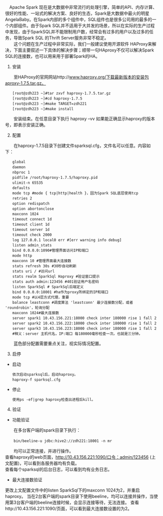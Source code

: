 　Apache Spark 现在是大数据中非常流行的处理引擎，简单的API、内存计算、很好的性能、一站式的解决方案、良好的生态，Spark是大数据中最火的明星AngelaBaby。在Spark内部的多个组件中，SQL组件也是很多公司用的最多的一个内部组件。由于Spark SQL并不适用于大并发的场景，所以在实际的生产过程中发现，由于SparkSQL并不能限制用户数，经常会有过多的用户以及过多的任务，导致Spark SQL 的Thrift Server服务非常不稳定。<br>
　　这个问题在生产过程中非常实际，我们一般建议使用开源软件 HAProxy来解决，下面主要叙述一下具体的解决步骤；顺带一句HAproxy不仅可以解决Spark SQL的连接数，也可以用来用于部署Spark的HA。

1. 安装

　　至HAProxy的官网网站http://www.haproxy.org/下载最新版本的安装包aproxy-1.7.5.tar.gz。
```
　　[root@zdh223 ~]#tar zxvf haproxy-1.7.5.tar.gz
　　[root@zdh223 ~]#cd haproxy-1.7.5
　　[root@zdh223 ~]#make TARGET=zdh221
　　[root@zdh223 ~]#make install
```
　　安装结束。在任意目录下执行 haproxy –vv 如果能正确显示haproxy的版本号，即表示安装正确。

2. 配置

　　在haproxy-1.7.5目录下创建文件sparksql.cfg，文件名可以任意。内容如下：
```
　　global
　　daemon
　　nbproc 1
　　pidfile /root/haproxy-1.7.5/haproxy.pid
　　ulimit-n 65535
　　defaults
　　mode tcp #mode { tcp|http|health }，因为Spark SQL底层使用tcp
　　retries 2
　　option redispatch
　　option abortonclose
　　maxconn 1024
　　timeout connect 1d
　　timeout client 1d
　　timeout server 1d
　　timeout check 2000
　　log 127.0.0.1 local0 err #[err warning info debug]
　　listen admin_stats
　　bind 0.0.0.0:1090#管理界面访问IP和端口
　　mode http
　　maxconn 10 #管理界面最大连接数
　　stats refresh 30s #30秒自动刷新
　　stats uri / #访问url
　　stats realm SparkSql Haproxy #验证窗口提示
　　stats auth admin:123456 #401验证用户名密码
　　listen SparkSql # SparkSql后端定义
　　bind 0.0.0.0:18001 #ha作为proxy所绑定的IP和端口
　　mode tcp #以4层方式代理，重要
　　balance leastconn #调度算法 'leastconn' 最少连接数分配，或者 'roundrobin'，轮询分配
　　maxconn 1024#最大连接数
　　server spark1 10.43.156.221:18000 check inter 180000 rise 1 fall 2
　　server spark2 10.43.156.222:18000 check inter 180000 rise 1 fall 2
　　server spark3 10.43.156.223:18000 check inter 180000 rise 1 fall 2
　　#释义：server 主机代名，IP:端口 每180000毫秒检查一次。也就是三分钟。
```
　　蓝色部分配置需要重点关注，视实际情况配置。

3. 启停

 *  启动
 ```
　　依次启动sparksql后，启动haproxy。
　　haproxy-f sparksql.cfg
 ```
 * 停止
 ```
　　使用ps -ef|grep haproxy检查出进程后kill。
 ```
4. 验证
   
* 功能验证

　　在多台客户端的spark目录下执行：

　　`bin/beeline-u jdbc:hive2://zdh221:18001 -n mr` <br>

　　均可以正常连接，并进行操作。<br>
查看haproxy的web页面，http://10.43.156.221:1090/口令：admin/123456 (上文配置)，可以看到各服务器均有负载。<br>
查看每个sparksql的后台日志，可以看到均有业务日志。

 * 最大连接数验证

更改上文配置文件中的listen SparkSql下的maxconn 1024为2，并重启haproxy。
当在2台客户端的spark目录下使用beeline，均可以连接并操作，当使用第3台客户端的beeline连接时候，会显示连接等待，无法连接。
查看http://10.43.156.221:1090/页面，可以看到最大连接数设置的为2。